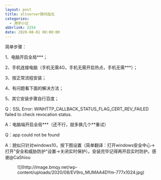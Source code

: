 ```yaml
---
layout: post
title: altserver跳坑指北
categories:
  - 清学小记
abbrlink: 2254
date: 2020-08-01 00:00:00
---
```


<!-- wp:paragraph -->

简单步骤：

<!-- /wp:paragraph -->

<!-- wp:paragraph -->

1、电脑开启全局***；

<!-- /wp:paragraph -->

<!-- wp:paragraph -->

2、手机连接电脑（手机无需4G，手机无需开启热点，手机无需***）；

<!-- /wp:paragraph -->

<!-- wp:paragraph -->

3、按正常流程安装；

<!-- /wp:paragraph -->

<!-- more -->

<!-- wp:paragraph -->

4、有问题看下面的解决方法；

<!-- /wp:paragraph -->

<!-- wp:paragraph -->

5、其它安装步骤自行百度；

<!-- /wp:paragraph -->

<!-- wp:paragraph {"textColor":"vivid-red"} -->

Q：SSL Error: WINHTTP_CALLBACK_STATUS_FLAG_CERT_REV_FAILED failed to check revocation status.

<!-- /wp:paragraph -->

<!-- wp:paragraph {"textColor":"vivid-cyan-blue"} -->

A：电脑端开启全局***（还不行，就多换几个**重试）

<!-- /wp:paragraph -->

<!-- wp:paragraph {"textColor":"vivid-red"} -->

Q：app could not be found

<!-- /wp:paragraph -->

<!-- wp:paragraph {"textColor":"vivid-cyan-blue"} -->

A：貌似只针对windows10，按下图设置（简单翻译：打开windows安全中心→打开"安全和威胁防护"设置→关闭实时保护）。安装完毕记得再开启实时防护。感谢@CaShiou

<!-- /wp:paragraph -->

<!-- wp:image {"id":2255,"sizeSlug":"large"} -->
<figure class="wp-block-image size-large">![](http://image.bmqy.net/wp-content/uploads/2020/08/EV9ro_MUMAA4DYm-777x1024.jpg)</figure>
<!-- /wp:image -->